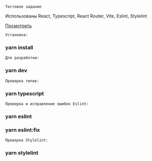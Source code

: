     Тестовое задание
Использованы React, Typescript, React Router, Vite, Eslint, Stylelint

[Посмотреть](https://likeariverstream.github.io/shop/)

    Установка:

### yarn install

    Для разработки:

### yarn dev

    Проверка типов:

### yarn typescript

    Проверка и исправление ошибок Eslint:

### yarn eslint
### yarn eslint:fix

    Проверка Stylelint:

### yarn stylelint
